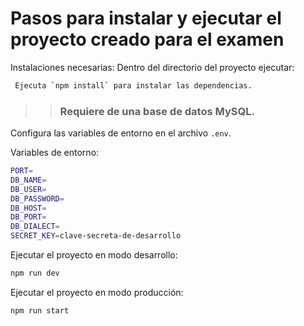 # Pasos para instalar y ejecutar el proyecto creado para el examen
Instalaciones necesarias:
Dentro del directorio del proyecto ejecutar:
```bash
 Ejecuta `npm install` para instalar las dependencias.
```

>> ### Requiere de una base de datos MySQL.

Configura las variables de entorno en el archivo `.env`.

Variables de entorno:
```bash
PORT=
DB_NAME=
DB_USER=
DB_PASSWORD=
DB_HOST=
DB_PORT=
DB_DIALECT=
SECRET_KEY=clave-secreta-de-desarrollo
```

Ejecutar el proyecto en modo desarrollo:
```bash
npm run dev
```

Ejecutar el proyecto en modo producción:
```bash
npm run start
```







